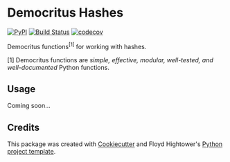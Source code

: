 # Democritus Hashes

[![PyPI](https://img.shields.io/pypi/v/d8s-hashes.svg)](https://pypi.python.org/pypi/d8s-hashes)
[![Build Status](https://travis-ci.com/democritus-project/d8s-hashes.svg?branch=main)](https://travis-ci.com/democritus-project/d8s-hashes)
[![codecov](https://codecov.io/gh/democritus-project/d8s-hashes/branch/main/graph/badge.svg?token=V0WOIXRGMM)](https://codecov.io/gh/democritus-project/d8s-hashes)

Democritus functions<sup>[1]</sup> for working with hashes.

[1] Democritus functions are <i>simple, effective, modular, well-tested, and well-documented</i> Python functions.

## Usage

Coming soon...

## Credits

This package was created with [Cookiecutter](https://github.com/audreyr/cookiecutter) and Floyd Hightower's [Python project template](https://github.com/fhightower-templates/python-project-template).
